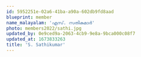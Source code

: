 ```yaml
---
id: 5952251e-02a6-41ba-a90a-602db9fd8aad
blueprint: member
name_malayalam: 'എസ്. സതികുമാര്‍'
photo: members2022/sathi.jpg
updated_by: 0e9ced9a-2063-4cb9-9e8a-9bca000c08f7
updated_at: 1673833263
title: 'S. Sathikumar'
---
```

